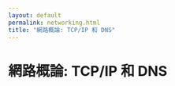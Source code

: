 ```yaml
---
layout: default
permalink: networking.html
title: "網路概論: TCP/IP 和 DNS"
---
```


# 網路概論: TCP/IP 和 DNS

